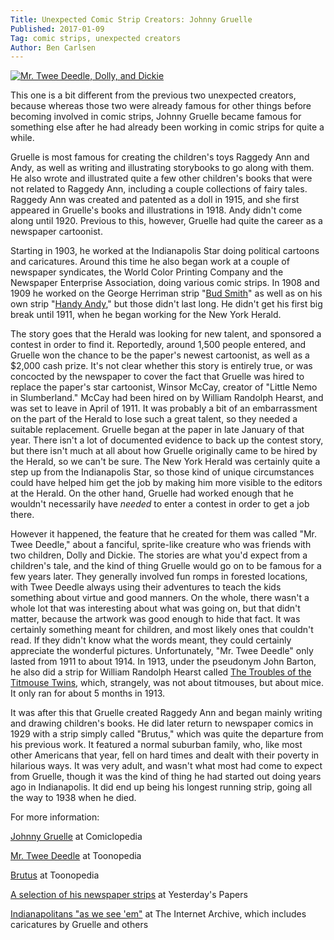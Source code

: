 ```yaml
---
Title: Unexpected Comic Strip Creators: Johnny Gruelle
Published: 2017-01-09
Tag: comic strips, unexpected creators
Author: Ben Carlsen
---
```

[![Mr. Twee Deedle, Dolly, and Dickie](http://blog.arkholt.com/media/2017/tweedeedle-dance.jpg)](http://blog.arkholt.com/media/2017/tweedeedle-dance.jpg)


This one is a bit different from the previous two unexpected creators, because whereas those two were already famous for other things before becoming involved in comic strips, Johnny Gruelle became famous for something else after he had already been working in comic strips for quite a while.

Gruelle is most famous for creating the children's toys Raggedy Ann and Andy, as well as writing and illustrating storybooks to go along with them. He also wrote and illustrated quite a few other children's books that were not related to Raggedy Ann, including a couple collections of fairy tales. Raggedy Ann was created and patented as a doll in 1915, and she first appeared in Gruelle's books and illustrations in 1918. Andy didn't come along until 1920. Previous to this, however, Gruelle had quite the career as a newspaper cartoonist.

Starting in 1903, he worked at the Indianapolis Star doing political cartoons and caricatures. Around this time he also began work at a couple of newspaper syndicates, the World Color Printing Company and the Newspaper Enterprise Association, doing various comic strips. In 1908 and 1909 he worked on the George Herriman strip "[Bud Smith](http://strippersguide.blogspot.com/2005/11/johnny-gruelles-bud-smith.html)" as well as on his own strip "[Handy Andy](http://strippersguide.blogspot.com/2009/05/obscurity-of-day-handy-andy.html)," but those didn't last long. He didn't get his first big break until 1911, when he began working for the New York Herald.

The story goes that the Herald was looking for new talent, and sponsored a contest in order to find it. Reportedly, around 1,500 people entered, and Gruelle won the chance to be the paper's newest cartoonist, as well as a $2,000 cash prize. It's not clear whether this story is entirely true, or was concocted by the newspaper to cover the fact that Gruelle was hired to replace the paper's star cartoonist, Winsor McCay, creator of "Little Nemo in Slumberland." McCay had been hired on by William Randolph Hearst, and was set to leave in April of 1911. It was probably a bit of an embarrassment on the part of the Herald to lose such a great talent, so they needed a suitable replacement. Gruelle began at the paper in late January of that year. There isn't a lot of documented evidence to back up the contest story, but there isn't much at all about how Gruelle originally came to be hired by the Herald, so we can't be sure. The New York Herald was certainly quite a step up from the Indianapolis Star, so those kind of unique circumstances could have helped him get the job by making him more visible to the editors at the Herald. On the other hand, Gruelle had worked enough that he wouldn't necessarily have *needed* to enter a contest in order to get a job there.

However it happened, the feature that he created for them was called "Mr. Twee Deedle," about a fanciful, sprite-like creature who was friends with two children, Dolly and Dickie. The stories are what you'd expect from a children's tale, and the kind of thing Gruelle would go on to be famous for a few years later. They generally involved fun romps in forested locations, with Twee Deedle always using their adventures to teach the kids something about virtue and good manners. On the whole, there wasn't a whole lot that was interesting about what was going on, but that didn't matter, because the artwork was good enough to hide that fact. It was certainly something meant for children, and most likely ones that couldn't read. If they didn't know what the words meant, they could certainly appreciate the wonderful pictures. Unfortunately, "Mr. Twee Deedle" only lasted from 1911 to about 1914. In 1913, under the pseudonym John Barton, he also did a strip for William Randolph Hearst called [The Troubles of the Titmouse Twins](http://strippersguide.blogspot.com/2011/06/obscurity-of-day-troubles-of-titmouse.html), which, strangely, was not about titmouses, but about mice. It only ran for about 5 months in 1913.

It was after this that Gruelle created Raggedy Ann and began mainly writing and drawing children's books. He did later return to newspaper comics in 1929 with a strip simply called "Brutus," which was quite the departure from his previous work. It featured a normal suburban family, who, like most other Americans that year, fell on hard times and dealt with their poverty in hilarious ways. It was very adult, and wasn't what most had come to expect from Gruelle, though it was the kind of thing he had started out doing years ago in Indianapolis. It did end up being his longest running strip, going all the way to 1938 when he died.

For more information:

[Johnny Gruelle](https://www.lambiek.net/artists/g/gruelle_j.htm) at Comiclopedia

[Mr. Twee Deedle](http://www.toonopedia.com/deedle.htm) at Toonopedia

[Brutus](http://www.toonopedia.com/brutus.htm) at Toonopedia

[A selection of his newspaper strips](http://john-adcock.blogspot.com/2009/05/johnny-gruelle-1880-1938.html) at Yesterday's Papers

[Indianapolitans "as we see 'em"](https://archive.org/details/indianapolitansa00newsiala) at The Internet Archive, which includes caricatures by Gruelle and others
